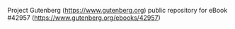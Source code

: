 Project Gutenberg (https://www.gutenberg.org) public repository for eBook #42957 (https://www.gutenberg.org/ebooks/42957)
